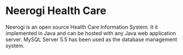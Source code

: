 Neerogi Health Care
====================

Neerogi is an open source Health Care Information System. It it implemented in Java and can be hosted with any Java web application server. MySQL Server 5.5 has been used as the database management system.


